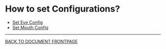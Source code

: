 # How to set Configurations?

 - [Set Eye Config](config-set-eye.md)
 - [Set Mouth Config](config-set-mouth.md)


----

[BACK TO DOCUMENT FRONTPAGE](/)
